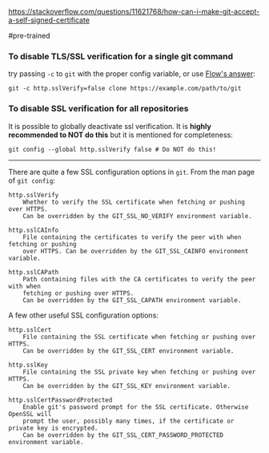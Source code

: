 https://stackoverflow.com/questions/11621768/how-can-i-make-git-accept-a-self-signed-certificate

#pre-trained 
### To disable TLS/SSL verification for a single git command

try passing `-c` to `git` with the proper config variable, or use [Flow's answer](https://stackoverflow.com/a/19363404/194894):

```
git -c http.sslVerify=false clone https://example.com/path/to/git
```

### To disable SSL verification for all repositories

It is possible to globally deactivate ssl verification. It is **highly recommended to NOT do this** but it is mentioned for completeness:

```
git config --global http.sslVerify false # Do NOT do this!
```

---

There are quite a few SSL configuration options in `git`. From the man page of `git config`:

```
http.sslVerify
    Whether to verify the SSL certificate when fetching or pushing over HTTPS.
    Can be overridden by the GIT_SSL_NO_VERIFY environment variable.

http.sslCAInfo
    File containing the certificates to verify the peer with when fetching or pushing
    over HTTPS. Can be overridden by the GIT_SSL_CAINFO environment variable.

http.sslCAPath
    Path containing files with the CA certificates to verify the peer with when
    fetching or pushing over HTTPS.
    Can be overridden by the GIT_SSL_CAPATH environment variable.
```

A few other useful SSL configuration options:

```
http.sslCert
    File containing the SSL certificate when fetching or pushing over HTTPS.
    Can be overridden by the GIT_SSL_CERT environment variable.

http.sslKey
    File containing the SSL private key when fetching or pushing over HTTPS.
    Can be overridden by the GIT_SSL_KEY environment variable.

http.sslCertPasswordProtected
    Enable git's password prompt for the SSL certificate. Otherwise OpenSSL will
    prompt the user, possibly many times, if the certificate or private key is encrypted.
    Can be overridden by the GIT_SSL_CERT_PASSWORD_PROTECTED environment variable.
```